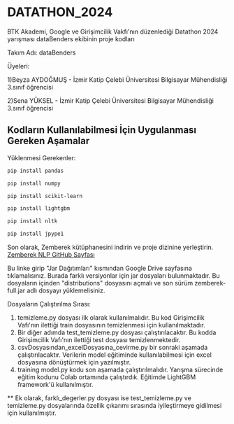 # DATATHON_2024
BTK Akademi, Google ve Girişimcilik Vakfı'nın düzenlediği Datathon 2024 yarışması dataBenders ekibinin proje kodları

Takım Adı: dataBenders

Üyeleri:

1)Beyza AYDOĞMUŞ - İzmir Katip Çelebi Üniversitesi Bilgisayar Mühendisliği 3.sınıf öğrencisi

2)Sena YÜKSEL - İzmir Katip Çelebi Üniversitesi Bilgisayar Mühendisliği 3.sınıf öğrencisi

Kodların Kullanılabilmesi İçin Uygulanması Gereken Aşamalar
-----------------------------------------------------------
Yüklenmesi Gerekenler:

```bash
pip install pandas
```
```bash
pip install numpy
```
```bash
pip install scikit-learn
```
```bash
pip install lightgbm
```
```bash
pip install nltk
```
```bash
pip install jpype1
```
Son olarak, Zemberek kütüphanesini indirin ve proje dizinine yerleştirin.
[Zemberek NLP GitHub Sayfası](https://github.com/ahmetaa/zemberek-nlp)

Bu linke girip "Jar Dağıtımları" kısmından Google Drive sayfasına tıklamalısınız. Burada farklı versiyonlar için jar dosyaları bulunmaktadır. Bu dosyaların içinden "distributions" dosyasını açmalı ve son sürüm zemberek-full.jar adlı dosyayı yüklemelisiniz.

Dosyaların Çalıştırılma Sırası:

1) temizleme.py dosyası ilk olarak kullanılmalıdır. Bu kod Girişimcilik Vafı'nın ilettiği train dosyasının temizlenmesi için kullanılmaktadır.
2) Bir diğer adımda test_temizleme.py dosyası çalıştırılacaktır. Bu kodda Girişimcilik Vafı'nın ilettiği test dosyası temizlenmektedir.
3) csvDosyasından_excelDosyasına_cevirme.py bir sonraki aşamada çalıştırılacaktır. Verilerin model eğitiminde kullanılabilmesi için excel dosyasına dönüştürmek için yazılmıştır.
4) training model.py kodu son aşamada çalıştırılmalıdır. Yarışma sürecinde eğitim kodunu Colab ortamında çalıştırdık. Eğitimde LightGBM framework'ü kullanılmıştır.

** Ek olarak, farklı_degerler.py dosyası ise test_temizleme.py ve temizleme.py dosyalarında özellik çıkarımı sırasında iyileştirmeye gidilmesi için kullanılmıştır.
